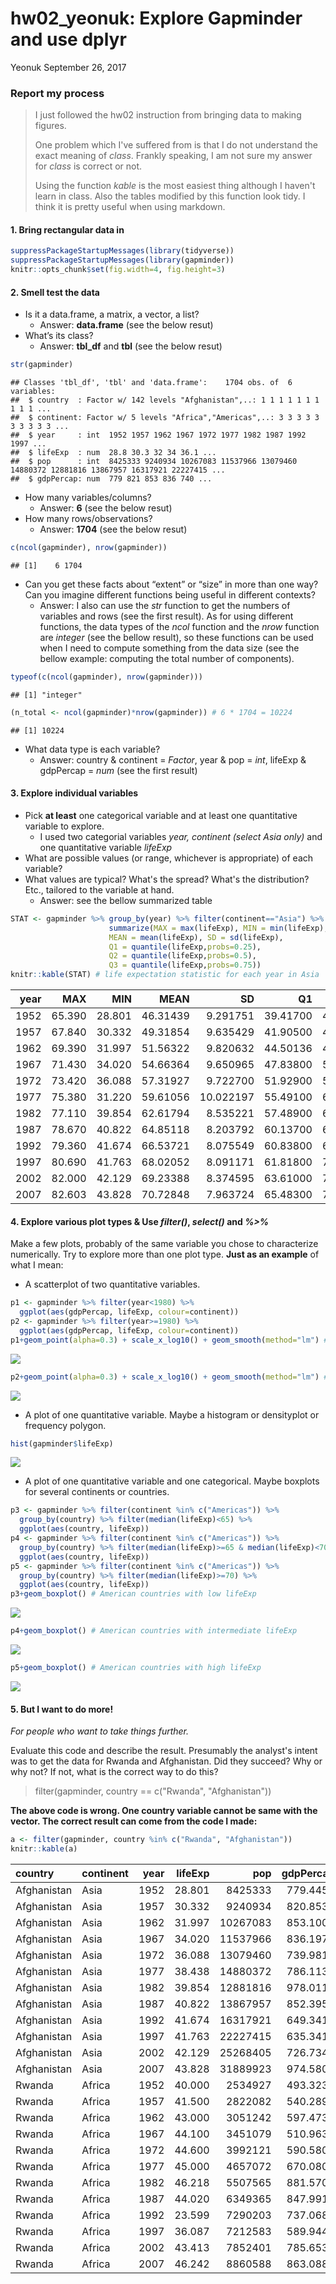 hw02\_yeonuk: Explore Gapminder and use dplyr
================
Yeonuk
September 26, 2017

### Report my process

> I just followed the hw02 instruction from bringing data to making figures.
>
> One problem which I've suffered from is that I do not understand the exact meaning of *class*. Frankly speaking, I am not sure my answer for *class* is correct or not.
>
> Using the function *kable* is the most easiest thing although I haven't learn in class. Also the tables modified by this function look tidy. I think it is pretty useful when using markdown.

#### 1. Bring rectangular data in

``` r
suppressPackageStartupMessages(library(tidyverse)) 
suppressPackageStartupMessages(library(gapminder))
knitr::opts_chunk$set(fig.width=4, fig.height=3)
```

#### 2. Smell test the data

-   Is it a data.frame, a matrix, a vector, a list?
    -   Answer: **data.frame** (see the below resut)
-   What’s its class?
    -   Answer: **tbl\_df** and **tbl** (see the below resut)

``` r
str(gapminder)
```

    ## Classes 'tbl_df', 'tbl' and 'data.frame':    1704 obs. of  6 variables:
    ##  $ country  : Factor w/ 142 levels "Afghanistan",..: 1 1 1 1 1 1 1 1 1 1 ...
    ##  $ continent: Factor w/ 5 levels "Africa","Americas",..: 3 3 3 3 3 3 3 3 3 3 ...
    ##  $ year     : int  1952 1957 1962 1967 1972 1977 1982 1987 1992 1997 ...
    ##  $ lifeExp  : num  28.8 30.3 32 34 36.1 ...
    ##  $ pop      : int  8425333 9240934 10267083 11537966 13079460 14880372 12881816 13867957 16317921 22227415 ...
    ##  $ gdpPercap: num  779 821 853 836 740 ...

-   How many variables/columns?
    -   Answer: **6** (see the below resut)
-   How many rows/observations?
    -   Answer: **1704** (see the below resut)

``` r
c(ncol(gapminder), nrow(gapminder))
```

    ## [1]    6 1704

-   Can you get these facts about “extent” or “size” in more than one way? Can you imagine different functions being useful in different contexts?
    -   Answer: I also can use the *str* function to get the numbers of variables and rows (see the first result). As for using different functions, the data types of the *ncol* function and the *nrow* function are *integer* (see the bellow result), so these functions can be used when I need to compute something from the data size (see the bellow example: computing the total number of components).

``` r
typeof(c(ncol(gapminder), nrow(gapminder)))
```

    ## [1] "integer"

``` r
(n_total <- ncol(gapminder)*nrow(gapminder)) # 6 * 1704 = 10224
```

    ## [1] 10224

-   What data type is each variable?
    -   Answer: country & continent = *Factor*, year & pop = *int*, lifeExp & gdpPercap = *num* (see the first result)

#### 3. Explore individual variables

-   Pick **at least** one categorical variable and at least one quantitative variable to explore.
    -   I used two categorial variables *year, continent (select Asia only)* and one quantitative variable *lifeExp*
-   What are possible values (or range, whichever is appropriate) of each variable?
-   What values are typical? What's the spread? What's the distribution? Etc., tailored to the variable at hand.
    -   Answer: see the bellow summarized table

``` r
STAT <- gapminder %>% group_by(year) %>% filter(continent=="Asia") %>%
                      summarize(MAX = max(lifeExp), MIN = min(lifeExp), 
                      MEAN = mean(lifeExp), SD = sd(lifeExp), 
                      Q1 = quantile(lifeExp,probs=0.25), 
                      Q2 = quantile(lifeExp,probs=0.5),
                      Q3 = quantile(lifeExp,probs=0.75))
knitr::kable(STAT) # life expectation statistic for each year in Asia
```

|  year|     MAX|     MIN|      MEAN|         SD|        Q1|      Q2|      Q3|
|-----:|-------:|-------:|---------:|----------:|---------:|-------:|-------:|
|  1952|  65.390|  28.801|  46.31439|   9.291751|  39.41700|  44.869|  50.939|
|  1957|  67.840|  30.332|  49.31854|   9.635429|  41.90500|  48.284|  54.081|
|  1962|  69.390|  31.997|  51.56322|   9.820632|  44.50136|  49.325|  56.923|
|  1967|  71.430|  34.020|  54.66364|   9.650965|  47.83800|  53.655|  59.942|
|  1972|  73.420|  36.088|  57.31927|   9.722700|  51.92900|  56.950|  63.983|
|  1977|  75.380|  31.220|  59.61056|  10.022197|  55.49100|  60.765|  65.949|
|  1982|  77.110|  39.854|  62.61794|   8.535221|  57.48900|  63.739|  68.757|
|  1987|  78.670|  40.822|  64.85118|   8.203792|  60.13700|  66.295|  69.810|
|  1992|  79.360|  41.674|  66.53721|   8.075549|  60.83800|  68.690|  71.197|
|  1997|  80.690|  41.763|  68.02052|   8.091171|  61.81800|  70.265|  72.499|
|  2002|  82.000|  42.129|  69.23388|   8.374595|  63.61000|  71.028|  74.193|
|  2007|  82.603|  43.828|  70.72848|   7.963724|  65.48300|  72.396|  75.635|

#### 4. Explore various plot types & Use *filter()*, *select()* and *%&gt;%*

Make a few plots, probably of the same variable you chose to characterize numerically. Try to explore more than one plot type. **Just as an example** of what I mean:

-   A scatterplot of two quantitative variables.

``` r
p1 <- gapminder %>% filter(year<1980) %>% 
  ggplot(aes(gdpPercap, lifeExp, colour=continent))
p2 <- gapminder %>% filter(year>=1980) %>% 
  ggplot(aes(gdpPercap, lifeExp, colour=continent))
p1+geom_point(alpha=0.3) + scale_x_log10() + geom_smooth(method="lm") # before 1980
```

![](hw02_yeonuk_files/figure-markdown_github-ascii_identifiers/unnamed-chunk-6-1.png)

``` r
p2+geom_point(alpha=0.3) + scale_x_log10() + geom_smooth(method="lm") # after 1980
```

![](hw02_yeonuk_files/figure-markdown_github-ascii_identifiers/unnamed-chunk-6-2.png)

-   A plot of one quantitative variable. Maybe a histogram or densityplot or frequency polygon.

``` r
hist(gapminder$lifeExp)
```

![](hw02_yeonuk_files/figure-markdown_github-ascii_identifiers/unnamed-chunk-7-1.png)

-   A plot of one quantitative variable and one categorical. Maybe boxplots for several continents or countries.

``` r
p3 <- gapminder %>% filter(continent %in% c("Americas")) %>% 
  group_by(country) %>% filter(median(lifeExp)<65) %>%
  ggplot(aes(country, lifeExp))
p4 <- gapminder %>% filter(continent %in% c("Americas")) %>% 
  group_by(country) %>% filter(median(lifeExp)>=65 & median(lifeExp)<70) %>%
  ggplot(aes(country, lifeExp))
p5 <- gapminder %>% filter(continent %in% c("Americas")) %>% 
  group_by(country) %>% filter(median(lifeExp)>=70) %>%
  ggplot(aes(country, lifeExp))
p3+geom_boxplot() # American countries with low lifeExp
```

![](hw02_yeonuk_files/figure-markdown_github-ascii_identifiers/unnamed-chunk-8-1.png)

``` r
p4+geom_boxplot() # American countries with intermediate lifeExp
```

![](hw02_yeonuk_files/figure-markdown_github-ascii_identifiers/unnamed-chunk-8-2.png)

``` r
p5+geom_boxplot() # American countries with high lifeExp
```

![](hw02_yeonuk_files/figure-markdown_github-ascii_identifiers/unnamed-chunk-8-3.png)

#### 5. But I want to do more!

*For people who want to take things further.*

Evaluate this code and describe the result. Presumably the analyst's intent was to get the data for Rwanda and Afghanistan. Did they succeed? Why or why not? If not, what is the correct way to do this?

> filter(gapminder, country == c("Rwanda", "Afghanistan"))

**The above code is wrong. One country variable cannot be same with the vector. The correct result can come from the code I made:**

``` r
a <- filter(gapminder, country %in% c("Rwanda", "Afghanistan"))
knitr::kable(a)
```

| country     | continent |  year|  lifeExp|       pop|  gdpPercap|
|:------------|:----------|-----:|--------:|---------:|----------:|
| Afghanistan | Asia      |  1952|   28.801|   8425333|   779.4453|
| Afghanistan | Asia      |  1957|   30.332|   9240934|   820.8530|
| Afghanistan | Asia      |  1962|   31.997|  10267083|   853.1007|
| Afghanistan | Asia      |  1967|   34.020|  11537966|   836.1971|
| Afghanistan | Asia      |  1972|   36.088|  13079460|   739.9811|
| Afghanistan | Asia      |  1977|   38.438|  14880372|   786.1134|
| Afghanistan | Asia      |  1982|   39.854|  12881816|   978.0114|
| Afghanistan | Asia      |  1987|   40.822|  13867957|   852.3959|
| Afghanistan | Asia      |  1992|   41.674|  16317921|   649.3414|
| Afghanistan | Asia      |  1997|   41.763|  22227415|   635.3414|
| Afghanistan | Asia      |  2002|   42.129|  25268405|   726.7341|
| Afghanistan | Asia      |  2007|   43.828|  31889923|   974.5803|
| Rwanda      | Africa    |  1952|   40.000|   2534927|   493.3239|
| Rwanda      | Africa    |  1957|   41.500|   2822082|   540.2894|
| Rwanda      | Africa    |  1962|   43.000|   3051242|   597.4731|
| Rwanda      | Africa    |  1967|   44.100|   3451079|   510.9637|
| Rwanda      | Africa    |  1972|   44.600|   3992121|   590.5807|
| Rwanda      | Africa    |  1977|   45.000|   4657072|   670.0806|
| Rwanda      | Africa    |  1982|   46.218|   5507565|   881.5706|
| Rwanda      | Africa    |  1987|   44.020|   6349365|   847.9912|
| Rwanda      | Africa    |  1992|   23.599|   7290203|   737.0686|
| Rwanda      | Africa    |  1997|   36.087|   7212583|   589.9445|
| Rwanda      | Africa    |  2002|   43.413|   7852401|   785.6538|
| Rwanda      | Africa    |  2007|   46.242|   8860588|   863.0885|
